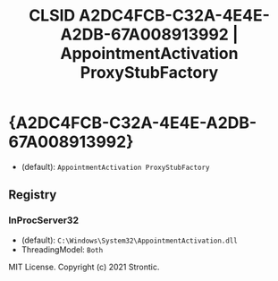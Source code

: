 ﻿---
title: "CLSID A2DC4FCB-C32A-4E4E-A2DB-67A008913992 | AppointmentActivation ProxyStubFactory"
excerpt: What is COM-Object CLSID A2DC4FCB-C32A-4E4E-A2DB-67A008913992?
---

# {A2DC4FCB-C32A-4E4E-A2DB-67A008913992}

* (default): `AppointmentActivation ProxyStubFactory`

## Registry


### InProcServer32

* (default): `C:\Windows\System32\AppointmentActivation.dll`
* ThreadingModel: `Both`

MIT License. Copyright (c) 2021 Strontic.


